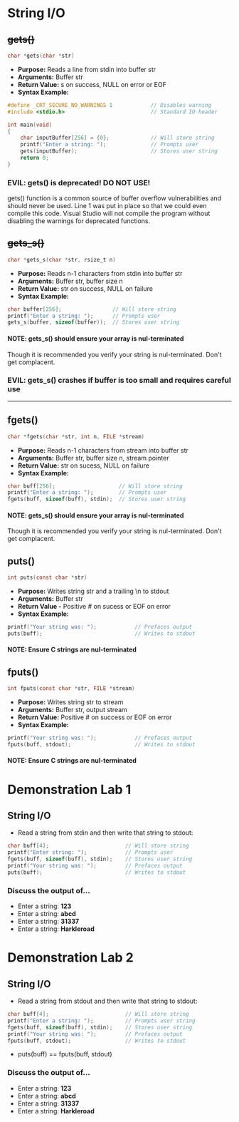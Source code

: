# String I/O

## ~~gets\(\)~~

```c
char *gets(char *str)
```

* **Purpose:** Reads a line from stdin into buffer str
* **Arguments:** Buffer str
* **Return Value:** s on success, NULL on error or EOF
* **Syntax Example:**

```c
#define _CRT_SECURE_NO_WARNINGS 1            // Disables warning
#include <stdio.h>                           // Standard IO header

int main(void)
{
    char inputBuffer[256] = {0};             // Will store string
    printf("Enter a string: ");              // Prompts user
    gets(inputBuffer);                       // Stores user string
    return 0;
}
```

### EVIL: gets\(\) is deprecated! DO NOT USE!

gets\(\) function is a common source of buffer overflow vulnerabilities and should never be used. Line 1 was put in place so that we could even compile this code. Visual Studio will not compile the program without disabling the warnings for deprecated functions.

## ~~gets\_s\(\)~~

```c
char *gets_s(char *str, rsize_t n)
```

* **Purpose:** Reads n-1 characters from stdin into buffer str
* **Arguments:** Buffer str, buffer size n
* **Return Value:** str on success, NULL on failure
* **Syntax Example:**

```c
char buffer[256];                // Will store string
printf("Enter a string: ");      // Prompts user
gets_s(buffer, sizeof(buffer));  // Stores user string
```

#### **NOTE: gets\_s\(\) should ensure your array is nul-terminated**

Though it is recommended you verify your string is nul-terminated. Don't get complacent.

### EVIL: gets\_s\(\) crashes if buffer is too small and requires careful use

---

## fgets\(\)

```c
char *fgets(char *str, int n, FILE *stream)
```

* **Purpose:** Reads n-1 characters from stream into buffer str
* **Arguments:** Buffer str, buffer size n, stream pointer
* **Return Value:** str on sucess, NULL on failure
* **Syntax Example:**

```c
char buff[256];                    // Will store string
printf("Enter a string: ");        // Prompts user
fgets(buff, sizeof(buff), stdin);  // Stores user string
```

#### **NOTE: gets\_s\(\) should ensure your array is nul-terminated**

Though it is recommended you verify your string is nul-terminated. Don't get complacent.

## puts\(\)

```c
int puts(const char *str)
```

* **Purpose:** Writes string str and a trailing \n to stdout
* **Arguments:** Buffer str
* **Return Value -** Positive \# on sucess or EOF on error
* **Syntax Example:**

```c
printf("Your string was: ");            // Prefaces output
puts(buff);                             // Writes to stdout
```

#### **NOTE: Ensure C strings are nul-terminated**

## fputs\(\)

```c
int fputs(const char *str, FILE *stream)
```

* **Purpose:** Writes string str to stream
* **Arguments:** Buffer str, output stream
* **Return Value:** Positive \# on success or EOF on error
* **Syntax Example:**

```c
printf("Your string was: ");            // Prefaces output
fputs(buff, stdout);                    // Writes to stdout
```

#### **NOTE: Ensure C strings are nul-terminated**

# Demonstration Lab 1

## String I/O

* Read a string from stdin and then write that string to stdout:

```c
char buff[4];                        // Will store string
printf("Enter string: ");            // Prompts user
fgets(buff, sizeof(buff), stdin);    // Stores user string
printf("Your string was: ");         // Prefaces output
puts(buff);                          // Writes to stdout
```

### Discuss the output of...

* Enter a string: **123**
* Enter a string: **abcd**
* Enter a string: **31337**
* Enter a string: **Harkleroad**

# Demonstration Lab 2

## String I/O

* Read a string from stdout and then write that string to stdout:

```c
char buff[4];                        // Will store string
printf("Enter a string: ");          // Prompts user string
fgets(buff, sizeof(buff), stdin);    // Stores user string
printf("Your string was: ");         // Prefaces output
fputs(buff, stdout);                 // Writes to stdout
```

* puts\(buff\) == fputs\(buff, stdout\)

### Discuss the output of...

* Enter a string: **123**
* Enter a string: **abcd**
* Enter a string: **31337**
* Enter a string: **Harkleroad**



